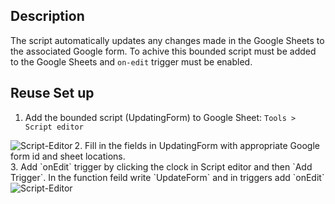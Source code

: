 ## Description
The script automatically updates any changes made in the Google Sheets to the associated Google form. To achive this bounded script must be added to the Google Sheets and `on-edit` trigger must be enabled.

## Reuse Set up 

1. Add the bounded script (UpdatingForm) to Google Sheet:
`Tools > Script editor`
<img align="left" alt="Script-Editor" src="https://csharpcorner.azureedge.net/UploadFile/BlogImages/10072019102513AM/1.png"/>
2. Fill in the fields in UpdatingForm with appropriate Google form id and sheet locations.<br>
3. Add `onEdit` trigger by clicking the clock in Script editor and then `Add Trigger`. In the function feild write `UpdateForm` and in triggers add `onEdit`
<img align="left" alt="Script-Editor" src="https://i1.wp.com/alicekeeler.com/wp-content/uploads/2018/12/2018-12-13_07-39-52.png?w=1052&ssl=1"/>
